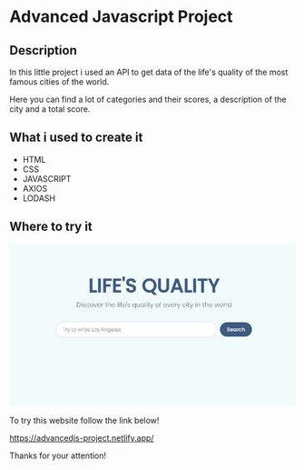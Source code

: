 
# Advanced Javascript Project

## Description

In this little project i used an API to get data of the life's quality of the most famous cities of the world.

Here you can find a lot of categories and their scores, a description of the city and a total score. 

## What i used to create it

- HTML
- CSS
- JAVASCRIPT
- AXIOS
- LODASH

## Where to try it

![App Screenshot](./src/img/screenshot.png)

To try this website follow the link below!

https://advancedjs-project.netlify.app/

Thanks for your attention! 
